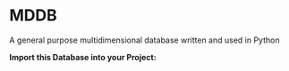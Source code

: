# MDDB
A general purpose multidimensional database written and used in Python

**Import this Database into your Project:**
